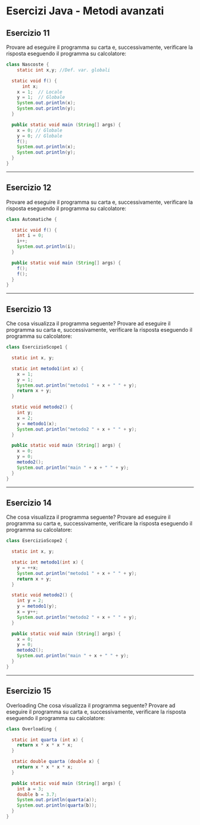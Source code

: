 # Esercizi Java - Metodi avanzati

## Esercizio 11

Provare ad eseguire il programma su carta e,
successivamente, verificare la risposta eseguendo
il programma su calcolatore:

```java
class Nascoste {
    static int x,y; //Def. var. globali

  static void f() {
      int x;
    x = 1;  // Locale
    y = 1;  // Globale
    System.out.println(x);
    System.out.println(y);
  }

  public static void main (String[] args) {
    x = 0; // Globale
    y = 0; // Globale
    f();
    System.out.println(x);
    System.out.println(y);
  }
}
```

---

## Esercizio 12
Provare ad eseguire il programma su carta e,
successivamente, verificare la risposta eseguendo
il programma su calcolatore:

```java
class Automatiche {

  static void f() {
    int i = 0;
    i++;
    System.out.println(i);
  }

  public static void main (String[] args) {
    f();
    f();
  }
}
```

---

## Esercizio 13
Che cosa visualizza il programma seguente?
Provare ad eseguire il programma su carta e,
successivamente, verificare la risposta
eseguendo il programma su calcolatore:

```java
class EsercizioScope1 {

  static int x, y;

  static int metodo1(int x) {
    x = 1;
    y = 1;
    System.out.println("metodo1 " + x + " " + y);
    return x + y;
  }

  static void metodo2() {
    int y;
    x = 2; 
    y = metodo1(x);
    System.out.println("metodo2 " + x + " " + y);
  }

  public static void main (String[] args) {
    x = 0;
    y = 0;
    metodo2();
    System.out.println("main " + x + " " + y);
  }
}
```

---

## Esercizio 14
Che cosa visualizza il programma seguente?
Provare ad eseguire il programma su carta e,
successivamente, verificare la risposta
eseguendo il programma su calcolatore:

```java
class EsercizioScope2 {

  static int x, y;

  static int metodo1(int x) {
    y = ++x;
    System.out.println("metodo1 " + x + " " + y);
    return x + y;
  }

  static void metodo2() {
    int y = 2;
    y = metodo1(y);
    x = y++; 
    System.out.println("metodo2 " + x + " " + y);
  }

  public static void main (String[] args) {
    x = 0;
    y = 0;
    metodo2();
    System.out.println("main " + x + " " + y);
  }
}
```

---

## Esercizio 15
Overloading
Che cosa visualizza il programma seguente?
Provare ad eseguire il programma su carta e,
successivamente, verificare la risposta
eseguendo il programma su calcolatore:

```java
class Overloading {

  static int quarta (int x) {
    return x * x * x * x;
  }

  static double quarta (double x) {
    return x * x * x * x;
  }

  public static void main (String[] args) {
    int a = 3; 
    double b = 3.7;
    System.out.println(quarta(a));
    System.out.println(quarta(b));
  }
}
```